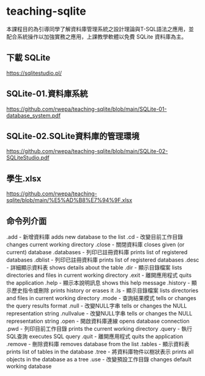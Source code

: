 # teaching-sqlite

本課程目的為引導同學了解資料庫管理系統之設計理論與T-SQL語法之應用，並配合系統操作以加強實務之應用，上課教學軟體以免費 SQLite 資料庫為主。

## 下載 SQLite
https://sqlitestudio.pl/

## SQLite-01.資料庫系統
https://github.com/rwepa/teaching-sqlite/blob/main/SQLite-01-database_system.pdf

## SQLite-02.SQLite資料庫的管理環境
https://github.com/rwepa/teaching-sqlite/blob/main/SQLite-02-SQLiteStudio.pdf

## 學生.xlsx
https://github.com/rwepa/teaching-sqlite/blob/main/%E5%AD%B8%E7%94%9F.xlsx

## 命令列介面
.add       - 新增資料庫 adds new database to the list
.cd        - 改變目前工作目錄 changes current working directory
.close     - 關閉資料庫 closes given (or current) database
.databases - 列印已註冊資料庫 prints list of registered databases
.dblist    - 列印已註冊資料庫 prints list of registered databases
.desc      - 詳細顯示資料表 shows details about the table
.dir       - 顯示目錄檔案 lists directories and files in current working directory
.exit      - 離開應用程式 quits the application
.help      - 顯示本說明訊息 shows this help message
.history   - 顯示歷史指令或刪除 prints history or erases it
.ls        - 顯示目錄檔案 lists directories and files in current working directory
.mode      - 查詢結果模式 tells or changes the query results format
.null      - 改變NULL字串 tells or changes the NULL representation string
.nullvalue - 改變NULL字串 tells or changes the NULL representation string
.open      - 開啟資料庫連線 opens database connection
.pwd       - 列印目前工作目錄 prints the current working directory
.query     - 執行SQL查詢 executes SQL query
.quit      - 離開應用程式 quits the application
.remove    - 刪除資料庫 removes database from the list
.tables    - 顯示資料表 prints list of tables in the database
.tree      - 將資料庫物件以樹狀表示 prints all objects in the database as a tree
.use       - 改變預設工作目錄 changes default working database
